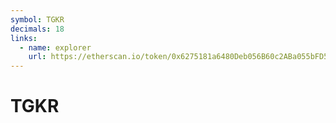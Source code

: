 ```yaml
---
symbol: TGKR
decimals: 18
links:
  - name: explorer
    url: https://etherscan.io/token/0x6275181a6480Deb056B60c2ABa055bFD56C3c5fb
---
```


# TGKR
